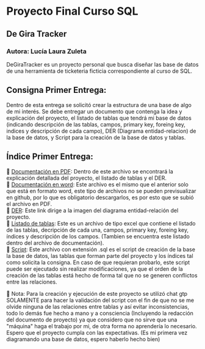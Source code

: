 # Proyecto Final Curso SQL
## De Gira Tracker

### Autora: Lucía Laura Zuleta

DeGiraTracker es un proyecto personal que busca diseñar las base de datos de una herramienta de ticketeria ficticia correspondiente al curso de SQL. 

## Consigna Primer Entrega: 
Dentro de esta entrega se solicitó crear la estructura de una base de algo de mi interés. Se debe entregar un documento que contenga la idea y explicación del proyecto, el listado de tablas que tendrá mi base de datos (indicando descripción de las tablas, campos, primary key, foreing key, indices y descripción de cada campo), DER (Diagrama entidad-relacion) de la base de datos, y Script para la creación de la base de datos y tablas.


## Índice Primer Entrega:


  💙​ [Documentación en PDF](https://github.com/lulazuleta/DeGiraTracker-Zuleta/blob/main/PrimerEntrega/DefinicionFuncional-DeGiraTracker-ZuletaLucia_V1.2.pdf): Dentro de este archivo se encontrará la explicación detallada del proyecto, el listado de tablas y el DER.  
  💙​ [Documentación en word](https://github.com/lulazuleta/DeGiraTracker-Zuleta/blob/main/DefinicionFuncional-DeGiraTracker-ZuletaLucia_V1.2.docx): Este archivo es el mismo que el anterior solo que está en formato word, este tipo de archivos no se pueden previsualizar en github, por lo que es obligatorio descargarlos, es por esto que se subió el archivo en PDF.  
  💙​ [DER](https://github.com/lulazuleta/DeGiraTracker-Zuleta/blob/main/DeGiraTracker_DER_ZuletaLucia_v1.2.png): Este link dirige a la imagen del diagrama entidad-relación del proyecto.  
  💙​ [Listado de tablas](https://github.com/lulazuleta/DeGiraTracker-Zuleta/blob/main/Listado_Tablas_V1.2.xlsx): Este es un archivo de tipo excel que contiene el listado de las tablas, decripción de cada una, campos, primary key, foreing key, índices y descripción de los campos. (Tambien se encuentra este listado dentro del archivo de documentación).  
💙​ [Script](https://github.com/lulazuleta/DeGiraTracker-Zuleta/blob/main/DeGiraTracker_creacion_de_tablas_full_V1.2.sql): Este archivo con extensión .sql es el script de creación de la base la base de datos, las tablas que forman parte del proyecto y los índices tal como solicita la consigna. En caso de que requieran probarlo, este script puede ser ejecutado sin realizar modificaciones, ya que el orden de la creación de las tablas está hecho de forma tal que no se generen conflictos entre las relaciones. 




📝​ Nota: Para la creación y ejecución de este proyecto se utilizó chat gtp SOLAMENTE para hacer la validación del script con el fin de que no se me olvide ninguna de las relaciones entre tablas y así evitar inconsistencias, todo lo demás fue hecho a mano y a consciencia (Incluyendo la redacción del documento de proyecto) ya que considero que no sirve que una "máquina" haga el trabajo por mi, de otra forma no aprendería lo necesario. Espero que el proyecto cumpla con las expectativas. (Es mi primera vez diagramando una base de datos, espero haberlo hecho bien)

